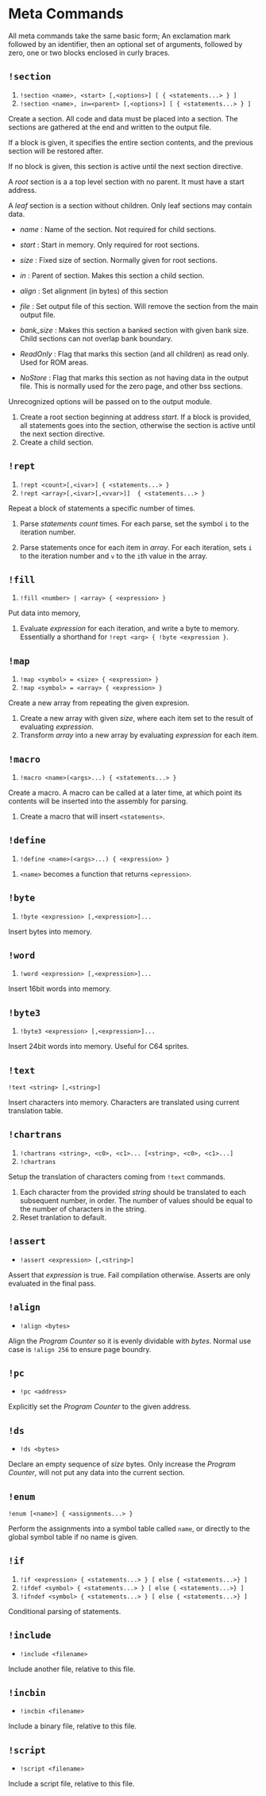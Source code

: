 
# Meta Commands

All meta commands take the same basic form; An exclamation mark followed by an identifier, then an optional set of arguments, followed by zero, one or two
blocks enclosed in curly braces.


## `!section`

1. `!section <name>, <start> [,<options>] [ { <statements...> } ]`
2. `!section <name>, in=<parent> [,<options>] [ { <statements...> } ]`

Create a section. All code and data must be placed into a section.
The sections are gathered at the end and written to the output file.

If a block is given, it specifies the entire section contents, and the previous section will be restored after.

If no block is given, this section is active until the next section directive.

A _root_ section is a a top level section with no parent. It must have a start address.

A _leaf_ section is a section without children.
Only leaf sections may contain data.

* _name_ : Name of the section. Not required for child sections.
* _start_ : Start in memory. Only required for root sections.
* _size_ : Fixed size of section. Normally given for root sections.
* _in_ : Parent of section. Makes this section a child section.

* _align_ : Set alignment (in bytes) of this section
* _file_ : Set output file of this section. Will remove the section from the main output file.
* _bank_size_ : Makes this section a banked section with given bank size.
  Child sections can not overlap bank boundary.

* _ReadOnly_ : Flag that marks this section (and all children) as read only. Used for ROM areas.

* _NoStore_ : Flag that marks this section as not
having data in the output file. This is normally used for the zero page, and other bss sections.

Unrecognized options will be passed on to the output module.

1. Create a root section beginning at address _start_. If a block is provided, all statements goes into the section, otherwise the section is active until the next section directive.
2. Create a child section.

## `!rept`

1. `!rept <count>[,<ivar>] { <statements...> }`
2. `!rept <array>[,<ivar>[,<vvar>]]  { <statements...> }`

Repeat a block of statements a specific number of times.

1. Parse _statements_ _count_ times. For each parse, set the symbol `i` to the iteration number.

2. Parse statements once for each item in _array_. For each iteration, sets `i` to the iteration number and `v` to the `i`th  value in the array.

## `!fill`

1. `!fill <number> | <array> { <expression> }`

Put data into memory,

1. Evaluate _expression_ for each iteration, and write a byte to memory. Essentially a shorthand for
`!rept <arg> { !byte <expression }`.

## `!map`

1. `!map <symbol> = <size> { <expression> }`
2. `!map <symbol> = <array> { <expression> }`

Create a new array from repeating the given expresion.

1. Create a new array with given _size_, where each item set to the result of evaluating _expression_.
2. Transform _array_ into a new array by evaluating _expression_ for each item.

## `!macro`

1. `!macro <name>(<args>...) { <statements...> }` 

Create a macro. A macro can be called at a later time, at which point its contents will be inserted into the assembly for parsing.

1. Create a macro that will insert `<statements>`.

##  `!define`

1. `!define <name>(<args>...) { <expression> }` 

[//]:<>

1. `<name>` becomes a function that returns `<epression>`.

## `!byte`

1. `!byte <expression> [,<expression>]...`

Insert bytes into memory.

## `!word`

1. `!word <expression> [,<expression>]...`

Insert 16bit words into memory.

## `!byte3`

1. `!byte3 <expression> [,<expression>]...`

Insert 24bit words into memory. Useful for C64 sprites.

## `!text`

`!text <string> [,<string>]`

Insert characters into memory. Characters are translated using
current translation table.

## `!chartrans`

1. `!chartrans <string>, <c0>, <c1>... [<string>, <c0>, <c1>...]`
2. `!chartrans`

Setup the translation of characters coming from `!text` commands.

1. Each character from the provided _string_ should be translated to each
   subsequent number, in order. The number of values should be equal to the
   number of characters in the string.
2. Reset tranlation to default.

## `!assert`

* `!assert <expression> [,<string>]`

Assert that _expression_ is true. Fail compilation otherwise.
Asserts are only evaluated in the final pass.

## `!align`

* `!align <bytes>`

Align the _Program Counter_ so it is evenly dividable with _bytes_. Normal use case
is `!align 256` to ensure page boundry.

##  `!pc`

* `!pc <address>`

Explicitly set the _Program Counter_ to the given address.

## `!ds`

* `!ds <bytes>`

Declare an empty sequence of _size_ bytes. Only increase the _Program Counter_, will not put any data into the current section.


## `!enum`

`!enum [<name>] { <assignments...> }`

Perform the assignments into a symbol table called `name`, or
directly to the global symbol table if no name is given.

## `!if`

1. `!if <expression> { <statements...> } [ else { <statements...>} ]`
1. `!ifdef <symbol> { <statements...> } [ else { <statements...>} ]`
1. `!ifndef <symbol> { <statements...> } [ else { <statements...>} ]`

Conditional parsing of statements.

## `!include`

* `!include <filename>`

Include another file, relative to this file.

## `!incbin`

* `!incbin <filename>`

Include a binary file, relative to this file.

## `!script`

* `!script <filename>`

Include a script file, relative to this file.